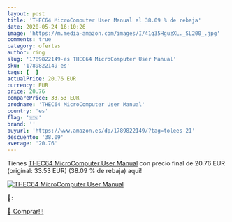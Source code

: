 ```yaml
---
layout: post
title: 'THEC64 MicroComputer User Manual al 38.09 % de rebaja'
date: 2020-05-24 16:10:26
image: 'https://m.media-amazon.com/images/I/41q35HguzXL._SL200_.jpg'
comments: true
category: ofertas
author: ring
slug: '1789822149-es THEC64 MicroComputer User Manual'
sku: '1789822149-es'
tags: [  ]
actualPrice: 20.76 EUR
currency: EUR
price: 20.76
comparePrice: 33.53 EUR
prodname: 'THEC64 MicroComputer User Manual'
country: 'es'
flag: '🇪🇸'
brand: ''
buyurl: 'https://www.amazon.es/dp/1789822149/?tag=tolees-21'
descuento: '38.09'
average: '20.76'
---
```


Tienes [THEC64 MicroComputer User Manual](https://www.amazon.es/dp/1789822149/?tag=tolees-21) con precio final de  20.76 EUR (original: 33.53 EUR) (38.09 %  de rebaja) aqui!

[![THEC64 MicroComputer User Manual](https://m.media-amazon.com/images/I/41q35HguzXL._SL200_.jpg)](https://www.amazon.es/dp/1789822149/?tag=tolees-21)

🔎:


[🛒 Comprar!!!](https://www.amazon.es/dp/1789822149/?tag=tolees-21)
